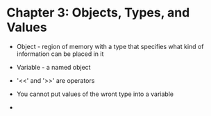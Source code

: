 # Chapter 3: Objects, Types, and Values

- Object - region of memory with a type that specifies what kind of information can be placed in it

- Variable - a named object

- '<<' and '>>' are operators

- You cannot put values of the wront type into a variable

-  
